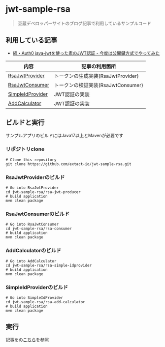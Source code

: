 # jwt-sample-rsa
> 豆蔵デベロッパーサイトのブログ記事で利用しているサンプルコード

## 利用している記事
- [続・Auth0 java-jwtを使った素のJWT認証 - 今度は公開鍵方式でやってみた](https://developer.mamezou-tech.com/blogs/2022/12/31/rsa-java-jwt/)

|内容| 記事の利用箇所 |
|---|---|
| [RsaJwtProvider](./rsa-jwt-producer/)| トークンの生成実装(RsaJwtProvider) |
| [RsaJwtConsumer](./rsa-jwt-consumer/)| トークンの検証実装(RsaJwtConsumer) |
| [SimpleIdProvider](./rsa-simple-idprovider/)| JWT認証の実装 |
| [AddCalculator](./rsa-add-calculator/)| JWT認証の実装 |

## ビルドと実行
サンプルアプリのビルドにはJava17以上とMavenが必要です

### リポジトリclone
```shell
# Clone this repository
git clone https://github.com/extact-io/jwt-sample-rsa.git
```

### RsaJwtProviderのビルド
```shell
# Go into RsaJwtProvider
cd jwt-sample-rsa/rsa-jwt-producer
# build application
mvn clean package
```

### RsaJwtConsumerのビルド
```shell
# Go into RsaJwtConsumer
cd jwt-sample-rsa/rsa-consumer
# build application
mvn clean package
```

### AddCalculatorのビルド
```shell
# Go into AddCalculator
cd jwt-sample-rsa/rsa-simple-idprovider
# build application
mvn clean package
```

### SimpleIdProviderのビルド
```shell
# Go into SimpleIdProvider
cd jwt-sample-rsa/rsa-add-calculator
# build application
mvn clean package
```

## 実行
記事をの[こちら](https://developer.mamezou-tech.com/blogs/2022/12/31/rsa-java-jwt/)を参照
